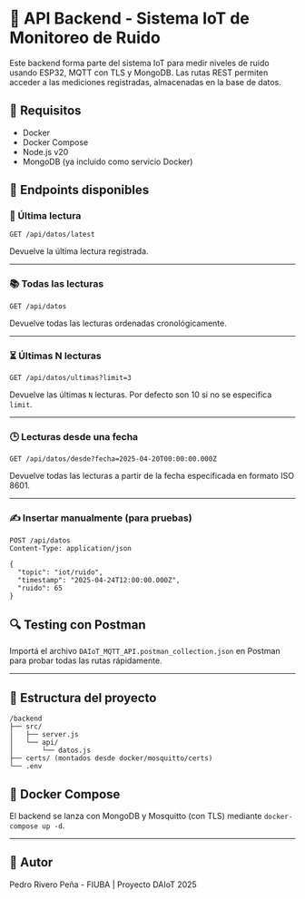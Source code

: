 # 📡 API Backend - Sistema IoT de Monitoreo de Ruido

Este backend forma parte del sistema IoT para medir niveles de ruido usando ESP32, MQTT con TLS y MongoDB. Las rutas REST permiten acceder a las mediciones registradas, almacenadas en la base de datos.

## 🔧 Requisitos

- Docker
- Docker Compose
- Node.js v20
- MongoDB (ya incluido como servicio Docker)

## 🚀 Endpoints disponibles

### 📍 Última lectura
```
GET /api/datos/latest
```
Devuelve la última lectura registrada.

---

### 📚 Todas las lecturas
```
GET /api/datos
```
Devuelve todas las lecturas ordenadas cronológicamente.

---

### ⏳ Últimas N lecturas
```
GET /api/datos/ultimas?limit=3
```
Devuelve las últimas `N` lecturas. Por defecto son 10 si no se especifica `limit`.

---

### 🕒 Lecturas desde una fecha
```
GET /api/datos/desde?fecha=2025-04-20T00:00:00.000Z
```
Devuelve todas las lecturas a partir de la fecha especificada en formato ISO 8601.

---

### ✍️ Insertar manualmente (para pruebas)
```
POST /api/datos
Content-Type: application/json

{
  "topic": "iot/ruido",
  "timestamp": "2025-04-24T12:00:00.000Z",
  "ruido": 65
}
```

## 🔍 Testing con Postman

Importá el archivo `DAIoT_MQTT_API.postman_collection.json` en Postman para probar todas las rutas rápidamente.

---

## 📂 Estructura del proyecto

```
/backend
├── src/
│   ├── server.js
│   └── api/
│       └── datos.js
├── certs/ (montados desde docker/mosquitto/certs)
└── .env
```

## 🐳 Docker Compose

El backend se lanza con MongoDB y Mosquitto (con TLS) mediante `docker-compose up -d`.

---

## 🧠 Autor

Pedro Rivero Peña - FIUBA | Proyecto DAIoT 2025